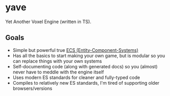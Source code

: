 # yave

Yet Another Voxel Engine (written in TS).

## Goals

- Simple but powerful true [ECS (Entity-Component-Systems)](https://en.wikipedia.org/wiki/Entity_component_system)
- Has all the basics to start making your own game, but is modular so you can replace things with your own systems
- Self-documenting code (along with generated docs) so you (almost) never have to meddle with the engine itself
- Uses modern ES standards for cleaner and fully-typed code
- Compiles to relatively new ES standards, I'm tired of supporting older browsers/versions
